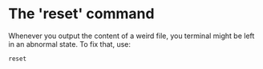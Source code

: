 # The 'reset' command

Whenever you output the content of a weird file, you terminal might be left in
an abnormal state. To fix that, use:

    reset
